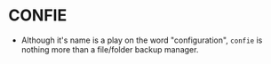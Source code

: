 # CONFIE

- Although it's name is a play on the word "configuration", `confie` is nothing more than a file/folder backup manager.
